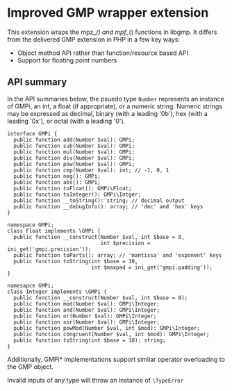# Improved GMP wrapper extension

This extension wraps the mpz_*() and mpf_*() functions in libgmp.
It differs from the delivered GMP extension in PHP in a few key ways:

* Object method API rather than function/resource based API
* Support for floating point numbers

## API summary

In the API summaries below, the psuedo type `Number` represents an instance of GMPi, an int, a float (if appropriate), or a numeric string.  Numeric strings may be expressed as decimal, binary (with a leading '0b'), hex (with a leading '0x'), or octal (with a leading '0').

```
interface GMPi {
  public function add(Number $val): GMPi;
  public function sub(Number $val): GMPi;
  public function mul(Number $val): GMPi;
  public function div(Number $val): GMPi;
  public function pow(Number $val): GMPi;
  public function cmp(Number $val): int; // -1, 0, 1
  public function neg(): GMPi;
  public function abs(): GMPi;
  public function toFloat(): GMPi\Float;
  public function toInteger(): GMPi\Intger;
  public function __toString(): string; // decimal output
  public function __debugInfo(): array; // 'dec' and 'hex' keys
}

namespace GMPi;
class Float implements \GMPi {
  public function __construct(Number $val, int $base = 0,
                              int $precision = ini_get('gmpi.precision'));
  public function toParts(): array; // 'mantissa' and 'exponent' keys
  public function toString(int $base = 10,
                           int $maxpad = ini_get('gmpi.padding'));
}

namesapce GMPi;
class Integer implements \GMPi {
  public function __construct(Number $val, int $base = 0);
  public function mod(Number $val): GMPi\Integer;
  public function and(Number $val): GMPi\Integer;
  public function or(Number $val): GMPi\Integer;
  public function xor(Number $val): GMPi\Integer;
  public function powMod(Number $val, int $mod): GMPi\Integer;
  public function congruent(Number $val, int $mod): GMPi\Integer;
  public function toString(int $base = 10): string;
}
```

Additionally, GMPi\* implementations support similar operator overloading to the GMP object.

Invalid inputs of any type will throw an instance of `\TypeError`
